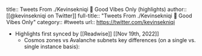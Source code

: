 title:: Tweets From ./Kevinsekniqi 🔺 Good Vibes Only (highlights)
author:: [[@kevinsekniqi on Twitter]]
full-title:: "Tweets From ./Kevinsekniqi 🔺 Good Vibes Only"
category:: #tweets
url:: https://twitter.com/kevinsekniqi

- Highlights first synced by [[Readwise]] [[Nov 19th, 2022]]
	- Cosmos zones vs Avalanche subnets key differences (on a single vs. single instance basis):